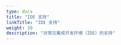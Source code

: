 ```yaml
---
type: docs
title: "IDE 支持"
linkTitle: "IDE 支持"
weight: 30
description: "对常见集成开发环境（IDE）的支持"
---
```


